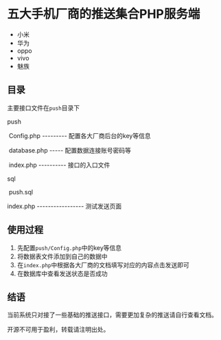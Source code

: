 # 五大手机厂商的推送集合PHP服务端

- 小米
- 华为
- oppo
- vivo
- 魅族

## 目录

主要接口文件在`push`目录下

push

​	Config.php --------- 配置各大厂商后台的key等信息

​	database.php ----- 配置数据连接账号密码等

​	index.php ---------- 接口的入口文件

sql

​	push.sql

index.php ----------------- 测试发送页面



## 使用过程

1. 先配置`push/Config.php`中的key等信息
2. 将数据表文件添加到自己的数据中
3. 在`index.php`中根据各大厂商的文档填写对应的内容点击发送即可
4. 在数据库中查看发送状态是否成功

## 结语

当前系统只对接了一些基础的推送接口，需要更加复杂的推送请自行查看文档。

开源不可用于盈利，转载请注明出处。